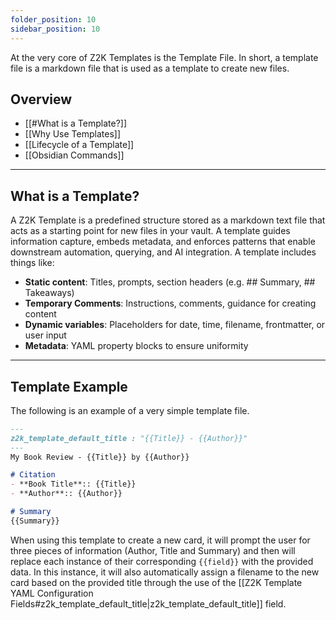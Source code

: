 ```yaml
---
folder_position: 10
sidebar_position: 10
---
```

At the very core of Z2K Templates is the Template File. In short, a template file is a markdown file that is used as a template to create new files. 

## Overview
- [[#What is a Template?]]
- [[Why Use Templates]]
- [[Lifecycle of a Template]]
- [[Obsidian Commands]]

---
## What is a Template?
A Z2K Template is a predefined structure stored as a markdown text file that acts as a starting point for new files in your vault. A template guides information capture, embeds metadata, and enforces patterns that enable downstream automation, querying, and AI integration. A template includes things like:

- **Static content**: Titles, prompts, section headers (e.g. ## Summary, ## Takeaways)
- **Temporary Comments**: Instructions, comments, guidance for creating content
- **Dynamic variables**: Placeholders for date, time, filename, frontmatter, or user input 
- **Metadata**: YAML property blocks to ensure uniformity

---

## Template Example
The following is an example of a very simple template file. 

```markdown
---
z2k_template_default_title : "{{Title}} - {{Author}}"
---
My Book Review - {{Title}} by {{Author}}

# Citation
- **Book Title**:: {{Title}}
- **Author**:: {{Author}}

# Summary
{{Summary}}

```

When using this template to create a new card, it will prompt the user for three pieces of information (Author, Title and Summary) and then will replace each instance of their corresponding `{{field}}` with the provided data. In this instance, it will also automatically assign a filename to the new card based on the provided title through the use of the [[Z2K Template YAML Configuration Fields#z2k_template_default_title|z2k_template_default_title]] field. 